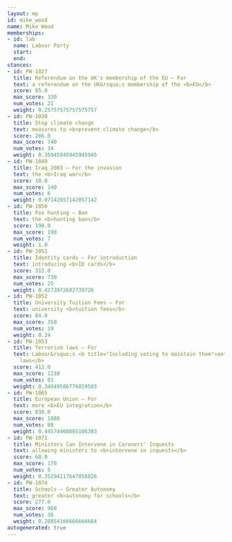 ```yaml
---
layout: mp
id: mike_wood
name: Mike Wood
memberships:
- id: lab
  name: Labour Party
  start: 
  end: 
stances:
- id: PW-1027
  title: Referendum on the UK's membership of the EU — For
  text: a referendum on the UK&rsquo;s membership of the <b>EU</b>
  score: 85.0
  max_score: 330
  num_votes: 21
  weight: 0.25757575757575757
- id: PW-1030
  title: Stop climate change
  text: measures to <b>prevent climate change</b>
  score: 266.0
  max_score: 740
  num_votes: 34
  weight: 0.35945945945945945
- id: PW-1049
  title: Iraq 2003 — For the invasion
  text: the <b>Iraq war</b>
  score: 10.0
  max_score: 140
  num_votes: 6
  weight: 0.07142857142857142
- id: PW-1050
  title: Fox hunting — Ban
  text: the <b>hunting ban</b>
  score: 190.0
  max_score: 190
  num_votes: 7
  weight: 1.0
- id: PW-1051
  title: Identity cards — For introduction
  text: introducing <b>ID cards</b>
  score: 312.0
  max_score: 730
  num_votes: 25
  weight: 0.4273972602739726
- id: PW-1052
  title: University Tuition Fees — For
  text: university <b>tuition fees</b>
  score: 84.0
  max_score: 350
  num_votes: 19
  weight: 0.24
- id: PW-1053
  title: Terrorism laws — For
  text: Labour&rsquo;s <b title="Including voting to maintain them">anti-terrorism
    laws</b>
  score: 412.0
  max_score: 1210
  num_votes: 81
  weight: 0.34049586776859503
- id: PW-1065
  title: European Union — For
  text: more <b>EU integration</b>
  score: 838.0
  max_score: 1880
  num_votes: 88
  weight: 0.44574468085106383
- id: PW-1071
  title: Ministers Can Intervene in Coroners' Inquests
  text: allowing ministers to <b>intervene in inquests</b>
  score: 60.0
  max_score: 170
  num_votes: 5
  weight: 0.35294117647058826
- id: PW-1074
  title: Schools — Greater Autonomy
  text: greater <b>autonomy for schools</b>
  score: 277.0
  max_score: 960
  num_votes: 36
  weight: 0.28854166666666664
autogenerated: true
---
```

